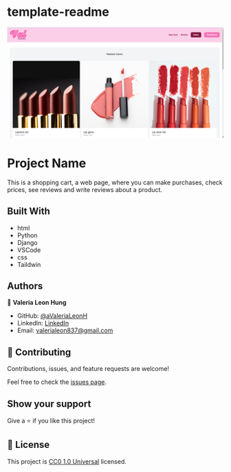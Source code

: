 # template-readme

![SHopping cart](/image.png)

# Project Name

This is a shopping cart, a web page, where you can make purchases, check prices, see reviews and write reviews about a product.


## Built With

- html 
- Python
- Django
- VSCode
- css 
- Taildwin

## Authors

👤 **Valeria Leon Hung**

- GitHub: [@aValeriaLeonH](https://github.com/ValeriaLeonH)
- LinkedIn: [LinkedIn](https://www.linkedin.com/in/valeria-leon-30960527a/)
- Email: valerialeon837@gmail.com


## 🤝 Contributing

Contributions, issues, and feature requests are welcome!

Feel free to check the [issues page](https://github.com/ValeriaLeonH/shopping_cart_valerialeon/issues).

## Show your support

Give a ⭐️ if you like this project!

## 📝 License

This project is [CC0 1.0 Universal](LICENSE) licensed.